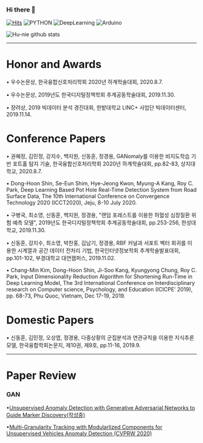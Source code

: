 ### Hi there 👋

<!--
**Hu-nie/Hu-nie** is a ✨ _special_ ✨ repository because its `README.md` (this file) appears on your GitHub profile.

Here are some ideas to get you started:

- 🔭 I’m currently working on ...
- 🌱 I’m currently learning ...
- 👯 I’m looking to collaborate on ...
- 🤔 I’m looking for help with ...
- 💬 Ask me about ...
- 📫 How to reach me: ...
- 😄 Pronouns: ...
- ⚡ Fun fact: ...
-->


[![Hits](https://hits.seeyoufarm.com/api/count/incr/badge.svg?url=https%3A%2F%2Fgithub.com%2FHu-nie%2FHu-nie&count_bg=%2379C83D&title_bg=%23555555&icon=&icon_color=%23E7E7E7&title=hits&edge_flat=false)](https://hits.seeyoufarm.com) ![PYTHON](https://img.shields.io/badge/PYTHON-%20beginner-blue) ![DeepLearning](https://img.shields.io/badge/DeepLearning-Reseacher-red) ![Arduino]( https://img.shields.io/badge/Arduino-master-brightgreen)

![Hu-nie github stats](https://github-readme-stats.vercel.app/api?username=Hu-nie&show_icons=true)


***

# Honor and Awards

• 우수논문상, 한국융합신호처리학회 2020년 하계학술대회, 2020.8.7.

• 우수논문상, 2019년도 한국디지털정책학회 추계공동학술대회, 2019.11.30.

• 장려상, 2019 빅데이터 분석 경진대회, 한밭대학교 LINC+ 사업단 빅데이터센터, 2019.11.14.

# Conference Papers

• 권혜정, 김민정, 강지수, 백지원, 신동훈, 정경용, GANomaly를 이용한 비지도학습 기반 포트홀 탐지 기술, 한국융합신호처리학회 2020년 하계학술대회, pp.82-83, 상지대학교, 2020.8.7.

• Dong-Hoon Shin, Se-Eun Shim, Hye-Jeong Kwon, Myung-A Kang, Roy C. Park, Deep Learning Based Pot Hole Real-Time Detection System from Road Surface Data, The 10th International Conference on Convergence Technology 2020 (ICCT2020), Jeju, 8-10 July 2020.

• 구병국, 최소영, 신동훈, 백지원, 정경용, "랜덤 포레스트를 이용한 허혈성 심장질환 위험 예측 모델", 2019년도 한국디지털정책학회 추계공동학술대회, pp.253-256, 한성대학교, 2019.11.30.

• 신동훈, 강지수, 최소영, 박찬홍, 김남기, 정경용, RBF 커널과 서포트 벡터 회귀를 이용한 시계열과 공간 데이터 전처리 기법, 한국인터넷정보학회 추계학술발표대회, pp.101-102, 부경대학교 대연캠퍼스, 2019.11.02.

• Chang-Min Kim, Dong-Hoon Shin, Ji-Soo Kang, Kyungyong Chung, Roy C. Park, Input Dimensionality Reduction Algorithm for Shortening Run-Time in Deep Learning Model, The 3rd International Conference on Interdisciplinary research on Computer science, Psychology, and Education (ICICPE’ 2019), pp. 68-73, Phu Quoc, Vietnam, Dec 17-19, 2019.


# Domestic Papers

• 신동훈, 김민정, 오상엽, 정경용, 다중상황의 군집분석과 연관규칙을 이용한 지식추론 모델, 한국융합학회논문지, 제10권, 제9호, pp.11-16, 2019.9.

***

# Paper Review

### GAN
•[Unsupervised Anomaly Detection with Generative Adversarial Networks to Guide Marker Discovery(작성중)](https://hu-nie.tistory.com/2, "AnoGAN") 


•[Multi-Granularity Tracking with Modularlized Components for Unsupervised Vehicles Anomaly Detection (CVPRW 2020)](https://hu-nie.tistory.com/2, "Traffic Accident") 

<!--
# International Papers


• Ji-Soo Kang, Dong-Hoon Shin, Ji-Won Baek, Kyungyong Chung, "Activity Recommendation Model using Rank Correlation for Chronic Stress Management", Applied Sciences, Vol.9, No.20, pp.4284-4296, Oct 2019. https://doi.org/10.3390/app9204284

• Dong Hoon Shin, Kyungyong Chung, Roy C. Park, "Detection of Emotion Using Multi-Block Deep Learning in a Self-Management Interview App", Applied Sciences, Vol.9, No.22, pp. 4830-4845, Nov 2019. https://doi.org/10.3390/app9224830

• Dong-Hoon Shin, Roy C. Park, Kyungyong Chung, "Decision Boundary-Based Anomaly Detection Model using Improved AnoGAN From ECG Data", IEEE Access, Vol.8, No.1, pp. 108664-108674, 08 June 2020. https://doi.org/10.1109/ACCESS.2020.3000638


• Dong-Hoon Shin, Kyungyong Chung, Roy C. Park, "Prediction of Traffic Congestion Based on LSTM through Correction of Missing Temporal and Spatial Data", IEEE Access, Vol.8, No.1, pp. 150784-150796, 13 Aug 2020. https://doi.org/10.1109/ACCESS.2020.3016469

• Seong-Eun Ryu, Dong-Hoon Shin, Kyungyong Chung, "Prediction Model of Dementia Risk Based on XGBoost Using Derived Variable Extraction and Hyper Parameter Optimization", IEEE Access, Vol.8, No.1, pp. 177708-177720, 21 Sep 2020. https://doi.org/10.1109/ACCESS.2020.3025553


-->


